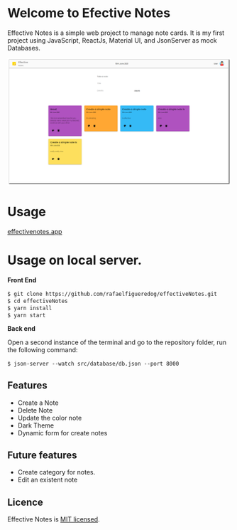 # Welcome to Efective Notes

Effective Notes is a simple web project to manage note cards. It is my first project using JavaScript, ReactJs, Material UI, and JsonServer as mock Databases. 

![](https://github.com/rafaelfigueredog/effectiveNotes/blob/main/screenshot.png?raw=true)


# Usage 

[effectivenotes.app](https://effectivenotes.app) 

# Usage on local server.

**Front End**
```console
$ git clone https://github.com/rafaelfigueredog/effectiveNotes.git
$ cd effectiveNotes 
$ yarn install 
$ yarn start 
```

**Back end**

Open a second instance of the terminal and go to the repository folder, run the following command: 
```console
$ json-server --watch src/database/db.json --port 8000
```

## Features

- Create a Note
- Delete Note
- Update the color note
- Dark Theme
- Dynamic form for create notes 

## Future features

- Create category for notes. 
- Edit an existent note

## Licence
Effective Notes is [MIT licensed](https://github.com/rafaelfigueredog/effectiveNotes/blob/main/LICENSE).
